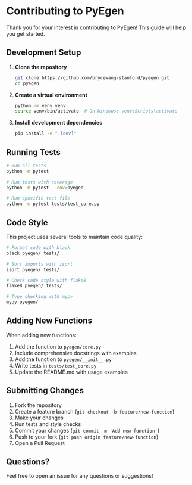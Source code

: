 # Contributing to PyEgen

Thank you for your interest in contributing to PyEgen! This guide will help you get started.

## Development Setup

1. **Clone the repository**
   ```bash
   git clone https://github.com/brycewang-stanford/pyegen.git
   cd pyegen
   ```

2. **Create a virtual environment**
   ```bash
   python -m venv venv
   source venv/bin/activate  # On Windows: venv\Scripts\activate
   ```

3. **Install development dependencies**
   ```bash
   pip install -e ".[dev]"
   ```

## Running Tests

```bash
# Run all tests
python -m pytest

# Run tests with coverage
python -m pytest --cov=pyegen

# Run specific test file
python -m pytest tests/test_core.py
```

## Code Style

This project uses several tools to maintain code quality:

```bash
# Format code with black
black pyegen/ tests/

# Sort imports with isort
isort pyegen/ tests/

# Check code style with flake8
flake8 pyegen/ tests/

# Type checking with mypy
mypy pyegen/
```

## Adding New Functions

When adding new functions:

1. Add the function to `pyegen/core.py`
2. Include comprehensive docstrings with examples
3. Add the function to `pyegen/__init__.py`
4. Write tests in `tests/test_core.py`
5. Update the README.md with usage examples

## Submitting Changes

1. Fork the repository
2. Create a feature branch (`git checkout -b feature/new-function`)
3. Make your changes
4. Run tests and style checks
5. Commit your changes (`git commit -m 'Add new function'`)
6. Push to your fork (`git push origin feature/new-function`)
7. Open a Pull Request

## Questions?

Feel free to open an issue for any questions or suggestions!
